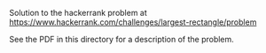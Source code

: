 Solution to the hackerrank problem at https://www.hackerrank.com/challenges/largest-rectangle/problem

See the PDF in this directory for a description of the problem.
